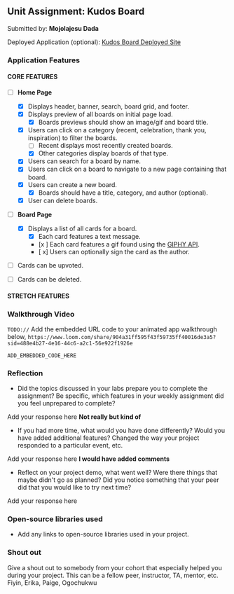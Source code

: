 ## Unit Assignment: Kudos Board

Submitted by: **Mojolajesu Dada**

Deployed Application (optional): [Kudos Board Deployed Site](ADD_LINK_HERE)

### Application Features

#### CORE FEATURES

- [ ] **Home Page**
  - [x] Displays header, banner, search, board grid, and footer.
  - [x] Displays preview of all boards on initial page load.
    - [x] Boards previews should show an image/gif and board title.
  - [x] Users can click on a category (recent, celebration, thank you, inspiration) to filter the boards.
    - [ ] Recent displays most recently created boards.
    - [x] Other categories display boards of that type.
  - [x] Users can search for a board by name.
  - [x] Users can click on a board to navigate to a new page containing that board.
  - [x] Users can create a new board.
    - [x] Boards should have a title, category, and author (optional).
  - [x] User can delete boards.

- [ ] **Board Page**
  - [x] Displays a list of all cards for a board.
    -  [x] Each card features a text message.
    -  [x ] Each card features a gif found using the [GIPHY API](https://developers.giphy.com/docs/api/).
    -  [ x] Users can optionally sign the card as the author.
-   [ ] Cards can be upvoted.
-   [ ] Cards can be deleted.


#### STRETCH FEATURES



### Walkthrough Video

`TODO://` Add the embedded URL code to your animated app walkthrough below, `https://www.loom.com/share/904a31ff595f43f59735ff40016de3a5?sid=488e4b27-4e16-44c6-a2c1-56e922f1926e`

`ADD_EMBEDDED_CODE_HERE`

### Reflection

* Did the topics discussed in your labs prepare you to complete the assignment? Be specific, which features in your weekly assignment did you feel unprepared to complete?

Add your response here
**Not really but kind of**
* If you had more time, what would you have done differently? Would you have added additional features? Changed the way your project responded to a particular event, etc.

Add your response here
**I would have added comments**

* Reflect on your project demo, what went well? Were there things that maybe didn't go as planned? Did you notice something that your peer did that you would like to try next time?

Add your response here

### Open-source libraries used

- Add any links to open-source libraries used in your project.

### Shout out

Give a shout out to somebody from your cohort that especially helped you during your project. This can be a fellow peer, instructor, TA, mentor, etc.
Fiyin, Erika, Paige, Ogochukwu